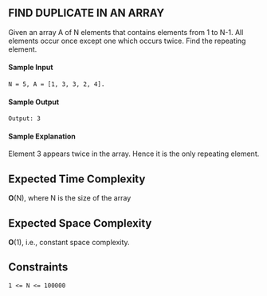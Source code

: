 ## **FIND DUPLICATE IN AN ARRAY**
Given an array A of N elements that contains elements from 1 to N-1. All elements occur once except one which occurs twice. Find the repeating element.

#### **Sample Input**
	N = 5, A = [1, 3, 3, 2, 4].

#### **Sample Output**
	Output: 3

#### **Sample Explanation**
Element 3 appears twice in the array. Hence it is the only repeating element.

## **Expected Time Complexity**
__O__(N), where N is the size of the array

## **Expected Space Complexity**
__O__(1), i.e., constant space complexity.

## **Constraints**
	1 <= N <= 100000
	
